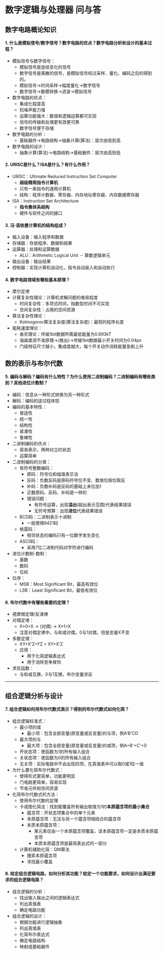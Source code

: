 # 数字逻辑与处理器 问与答

## 数字电路概论知识

#### 1. 什么是模拟信号/数字信号？数字电路的优点？数字电路分析和设计的基本过程？

+ 模拟信号与数字信号：
	- 模拟信号是连续变化的信号
	- 数字信号是离散的信号，是模拟信号经过采样、量化、编码之后的得到的。
	- 模拟信号→时间采样→幅度量化→数字信号
	- 数字信号→数模转换→滤波→模拟信号
+ 数字电路的优点：
	- 集成化程度高
	- 抗噪声能力强
	- 运算功能强大：数值和逻辑运算都可实现
	- 信号的传输和处理更有效更可靠
	- 数字信号便于存储
+ 数字电路的分析：
	- 基础器件→电路结构→抽象计算(算法)：层次由低到高
+ 数字电路的设计：
	- 抽象计算(算法)→电路结构→基础器件：层次由高到低


#### 2. URISC是什么？ISA是什么？有什么作用？

+ URISC：Ultimate Reduced Instruction Set Computer
	- **超级精简指令计算机**
	- 只有一条指令的通用计算机
	- 结构：程序计数器、寄存器、内存地址寄存器、内存数据寄存器
+ ISA：Instruction Set Architecture
	- **指令集体系结构**
	- 硬件与软件之间的接口

#### 3. 冯·诺依曼计算机的结构组成？

+ 输入设备：输入程序和数据
+ 存储器：存放程序、数据和结果
+ 运算器：处理和运算数据
	- ALU：Arithmetic Logical Unit -- 算数逻辑单元
+ 输出设备：输出结果
+ 控制器：实现计算机自动化，指令自动装入和自动执行

#### 4. 数字电路领域有哪些基本原理？

+ 摩尔定律
+ 计算复杂性理论：计算机求解问题的难易程度
	- 时间复杂性：多项式时间，指数型时间不可实现
	- 空间复杂性：占用的空间资源
+ 算法复杂性理论：
	- Kolmogorov算法复杂度(算法复杂度)：最短的程序长度
+ 能耗速度理论：
	- 香农理论：传输1bit数据所需最低能量为0.693kT
	- 海森堡测不准原理→(推出)→传输1bit数据最小开关时间为0.04ps
	- 门级特征尺寸越小，集成度越大，每个开关动作消耗能量急剧上升


## 数的表示与布尔代数

#### 5. 编码与解码？编码有什么特性？为什么使用二进制编码？二进制编码有哪些类别？其他进位计数制？

+ 编码：信息从一种形式转换为另一种形式
+ 解码：编码的逆过程体现
+ 编码的基本特性：
	- 普适性
	- 统一性
	- 结构性
	- 紧凑性
	- 鲁棒性
+ 二进制编码的优点：
	- 容易表示，两种对立的状态
	- 运算简单
+ 二进制编码的分类：
	- 有符号整数编码：
		* 原码：符号位和幅值表示法
		* 反码：负数反码是原码符号位不变、数值位按位取反
		* 补码：负数补码是反码的基础上末位加1
		* 正数原码、反码、补码是一样的
		* 错误问题：
			+ 有符号运算，出现**溢出**(超出表示范围)代表结果错误
			+ 无符号预算：出现**进位**代表结果错误
	- BCD码：二进制表示十进制
		* 一般使用8421码
	- 格雷码：
		* 相邻状态的编码只有一位数字发生变化
	- ASCII码：
		* 采用7位二进制代码对字符进行编码
+ 进位计数制-数制：
	- 基数
	- 数码
	- 位权
+ 位序：
	- MSB：Most Significant Bit，最高有效位
	- LSB：Least Significant Bit，最低有效位


#### 6. 布尔代数中有哪些重要的定理？

+ 德摩根定理/反演律
+ 对偶定律：
	- X+0=X → (对偶) → X*1=X
	- 注意对偶定律中，与和或对偶，0与1对偶，但是变量X不变
+ 多数定理：
	- XY+X'Z+YZ = XY+X'Z
	- 应用：
		* 用于化简逻辑表达式
		* 用于消除竞争冒险
+ 求反函数：
	- 与和或互换，0与1互换，布尔变量求反


* * *
## 组合逻辑分析与设计

#### 7. 组合逻辑如何用布尔代数式表示？得到的布尔代数式如何化简？

+ 组合逻辑标准式：
	- 最小项的或
		* 最小项：包含全部变量(原变量或反变量)的与项，例A'B'CD
	- 最大项的与
		* 最大项：包含全部变量(原变量或反变量)的或项，例A+B'+C'+D
	- 开状态项：使函数为1的所有输入组合
	- 关状态项：使函数为0的所有输入组合
	- 无关项：实际电路中不会出现的项，在真值表中可以取0或1任一值
+ 为什么要化简布尔代数式：
	- 使得形式更简单，功能更明显
	- 门电路更简单，容易实现
	- 节省元件和空间资源
+ 化简布尔代数式的方法：
	- 使用布尔代数的定理
	- 卡诺图化简法：找到能覆盖所有输出取值为1的**本原蕴含项的最小集合**
		* 蕴含项：开状态项集合中的单个元素
		* 本原蕴含项：无法与另一个蕴含项相结合的蕴含项
		* 本质本原蕴含项：
			+ 某元素仅由一个本原蕴含项覆盖，该本原蕴含项一定是本质本原蕴含项
			+ 本质本原蕴含项是最简表达式的一部分
	- 计算机辅助化简：QM算法
		* 搜索本原蕴含项
		* 寻找最小覆盖


#### 8. 给定组合逻辑电路，如何分析其功能？给定一个功能要求，如何设计出满足要求的组合逻辑电路？

+ 组合逻辑的分析：
	- 找出输入输出之间的逻辑表达式
	- 列出真值表
	- 确定电路功能
+ 组合逻辑的设计：
	- 根据功能进行逻辑抽象
	- 列出真值表
	- 化简布尔表达式
	- 确定电路结构
	- 映射成基础器件
